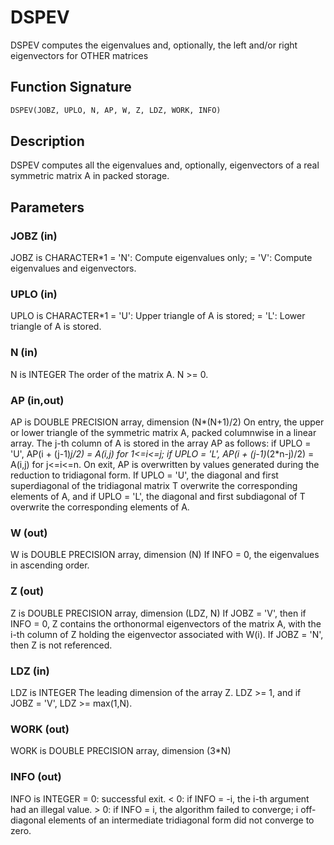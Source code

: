 # DSPEV

DSPEV computes the eigenvalues and, optionally, the left and/or right eigenvectors for OTHER matrices

## Function Signature

```fortran
DSPEV(JOBZ, UPLO, N, AP, W, Z, LDZ, WORK, INFO)
```

## Description


 DSPEV computes all the eigenvalues and, optionally, eigenvectors of a
 real symmetric matrix A in packed storage.

## Parameters

### JOBZ (in)

JOBZ is CHARACTER*1 = 'N': Compute eigenvalues only; = 'V': Compute eigenvalues and eigenvectors.

### UPLO (in)

UPLO is CHARACTER*1 = 'U': Upper triangle of A is stored; = 'L': Lower triangle of A is stored.

### N (in)

N is INTEGER The order of the matrix A. N >= 0.

### AP (in,out)

AP is DOUBLE PRECISION array, dimension (N*(N+1)/2) On entry, the upper or lower triangle of the symmetric matrix A, packed columnwise in a linear array. The j-th column of A is stored in the array AP as follows: if UPLO = 'U', AP(i + (j-1)*j/2) = A(i,j) for 1<=i<=j; if UPLO = 'L', AP(i + (j-1)*(2*n-j)/2) = A(i,j) for j<=i<=n. On exit, AP is overwritten by values generated during the reduction to tridiagonal form. If UPLO = 'U', the diagonal and first superdiagonal of the tridiagonal matrix T overwrite the corresponding elements of A, and if UPLO = 'L', the diagonal and first subdiagonal of T overwrite the corresponding elements of A.

### W (out)

W is DOUBLE PRECISION array, dimension (N) If INFO = 0, the eigenvalues in ascending order.

### Z (out)

Z is DOUBLE PRECISION array, dimension (LDZ, N) If JOBZ = 'V', then if INFO = 0, Z contains the orthonormal eigenvectors of the matrix A, with the i-th column of Z holding the eigenvector associated with W(i). If JOBZ = 'N', then Z is not referenced.

### LDZ (in)

LDZ is INTEGER The leading dimension of the array Z. LDZ >= 1, and if JOBZ = 'V', LDZ >= max(1,N).

### WORK (out)

WORK is DOUBLE PRECISION array, dimension (3*N)

### INFO (out)

INFO is INTEGER = 0: successful exit. < 0: if INFO = -i, the i-th argument had an illegal value. > 0: if INFO = i, the algorithm failed to converge; i off-diagonal elements of an intermediate tridiagonal form did not converge to zero.

